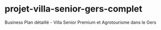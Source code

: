 # projet-villa-senior-gers-complet
Business Plan détaillé - Villa Senior Premium et Agrotourisme dans le Gers
